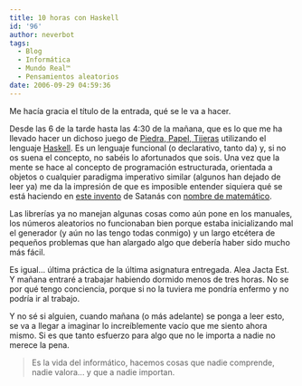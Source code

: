 ```yaml
---
title: 10 horas con Haskell
id: '96'
author: neverbot
tags:
  - Blog
  - Informática
  - Mundo Real™
  - Pensamientos aleatorios
date: 2006-09-29 04:59:36
---
```


Me hacía gracia el título de la entrada, qué se le va a hacer.

Desde las 6 de la tarde hasta las 4:30 de la mañana, que es lo que me ha llevado hacer un dichoso juego de [Piedra, Papel, Tijeras](http://es.wikipedia.org/wiki/Piedra-Papel-Tijera) utilizando el lenguaje [Haskell](http://www.haskell.org/). Es un lenguaje funcional (o declarativo, tanto da) y, si no os suena el concepto, no sabéis lo afortunados que sois. Una vez que la mente se hace al concepto de programación estructurada, orientada a objetos o cualquier paradigma imperativo similar (algunos han dejado de leer ya) me da la impresión de que es imposible entender siquiera qué se está haciendo en [este invento](http://es.wikipedia.org/wiki/Haskell) de Satanás con [nombre de matemático](http://es.wikipedia.org/wiki/Haskell_Curry).

Las librerías ya no manejan algunas cosas como aún pone en los manuales, los números aleatorios no funcionaban bien porque estaba inicializando mal el generador (y aún no las tengo todas conmigo) y un largo etcétera de pequeños problemas que han alargado algo que debería haber sido mucho más fácil.

Es igual... última práctica de la última asignatura entregada. Alea Jacta Est. Y mañana entraré a trabajar habiendo dormido menos de tres horas. No se por qué tengo conciencia, porque si no la tuviera me pondría enfermo y no podría ir al trabajo.

Y no sé si alguien, cuando mañana (o más adelante) se ponga a leer esto, se va a llegar a imaginar lo increíblemente vacío que me siento ahora mismo. Si es que tanto esfuerzo para algo que no le importa a nadie no merece la pena.

> Es la vida del informático, hacemos cosas que nadie comprende, nadie valora... y que a nadie importan.
